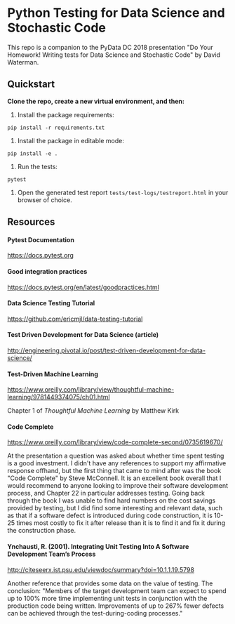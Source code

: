 # Python Testing for Data Science and Stochastic Code

This repo is a companion to the PyData DC 2018 presentation "Do Your Homework! Writing tests for Data Science and Stochastic Code" by David Waterman.

## Quickstart
**Clone the repo, create a new virtual environment, and then:**
 
1. Install the package requirements:

`pip install -r requirements.txt`

1. Install the package in editable mode:

`pip install -e .`

1. Run the tests:

`pytest`

1. Open the generated test report `tests/test-logs/testreport.html` in your browser of choice.

## Resources

#### Pytest Documentation
https://docs.pytest.org
 
#### Good integration practices
https://docs.pytest.org/en/latest/goodpractices.html
 
#### Data Science Testing Tutorial
https://github.com/ericmjl/data-testing-tutorial
 
#### Test Driven Development for Data Science (article)
http://engineering.pivotal.io/post/test-driven-development-for-data-science/

#### Test-Driven Machine Learning
https://www.oreilly.com/library/view/thoughtful-machine-learning/9781449374075/ch01.html

Chapter 1 of _Thoughtful Machine Learning_ by Matthew Kirk

#### Code Complete
https://www.oreilly.com/library/view/code-complete-second/0735619670/

At the presentation a question was asked about whether time spent testing is a good investment. I didn't have any references to support my affirmative response offhand, but the first thing that came to mind after was the book "Code Complete" by Steve McConnell. It is an excellent book overall that I would recommend to anyone looking to improve their software development process, and Chapter 22 in particular addresses testing. Going back through the book I was unable to find hard numbers on the cost savings provided by testing, but I did find some interesting and relevant data, such as that if a software defect is introduced during code construction, it is 10-25 times most costly to fix it after release than it is to find it and fix it during the construction phase.

#### Ynchausti, R. (2001). Integrating Unit Testing Into A Software Development Team’s Process

http://citeseerx.ist.psu.edu/viewdoc/summary?doi=10.1.1.19.5798

Another reference that provides some data on the value of testing. The conclusion: "Members of the target development team
can expect to spend up to 100% more time implementing
unit tests in conjunction with the production code being
written. Improvements of up to 267% fewer defects can
be achieved through the test-during-coding processes." 
